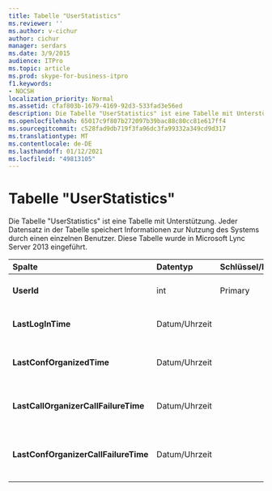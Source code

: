 ```yaml
---
title: Tabelle "UserStatistics"
ms.reviewer: ''
ms.author: v-cichur
author: cichur
manager: serdars
ms.date: 3/9/2015
audience: ITPro
ms.topic: article
ms.prod: skype-for-business-itpro
f1.keywords:
- NOCSH
localization_priority: Normal
ms.assetid: cfaf803b-1679-4169-92d3-533fad3e56ed
description: Die Tabelle "UserStatistics" ist eine Tabelle mit Unterstützung. Jeder Datensatz in der Tabelle speichert Informationen zur Nutzung des Systems durch einen einzelnen Benutzer. Diese Tabelle wurde in Microsoft Lync Server 2013 eingeführt.
ms.openlocfilehash: 65017c9f807b272097b39bac88c80cc81e617ff4
ms.sourcegitcommit: c528fad9db719f3fa96dc3fa99332a349cd9d317
ms.translationtype: MT
ms.contentlocale: de-DE
ms.lasthandoff: 01/12/2021
ms.locfileid: "49813105"
---
```

# <a name="userstatistics-table"></a>Tabelle "UserStatistics"
 
Die Tabelle "UserStatistics" ist eine Tabelle mit Unterstützung. Jeder Datensatz in der Tabelle speichert Informationen zur Nutzung des Systems durch einen einzelnen Benutzer. Diese Tabelle wurde in Microsoft Lync Server 2013 eingeführt.
  
|**Spalte**|**Datentyp**|**Schlüssel/Index**|**Details**|
|:-----|:-----|:-----|:-----|
|**UserId** <br/> |int  <br/> |Primary  <br/> |Eindeutige Zahl, die diesen Benutzer identifiziert.  <br/> |
|**LastLogInTime** <br/> |Datum/Uhrzeit  <br/> ||Zeitpunkt der letzten Anmeldung des Benutzers.  <br/> |
|**LastConfOrganizedTime** <br/> |Datum/Uhrzeit  <br/> ||Zeitpunkt, zu dem der Benutzer zuletzt eine Konferenz organisiert hat.  <br/> |
|**LastCallOrganizerCallFailureTime** <br/> |Datum/Uhrzeit  <br/> ||Zeitpunkt, zu dem der Benutzer zuletzt einen Anruffehler erlebt hat.  <br/> |
|**LastConfOrganizerCallFailureTime** <br/> |Datum/Uhrzeit  <br/> ||Zeitpunkt, zu dem der Benutzer zuletzt einen Anruffehler als Konferenzorganisator hatte.  <br/> |
   


